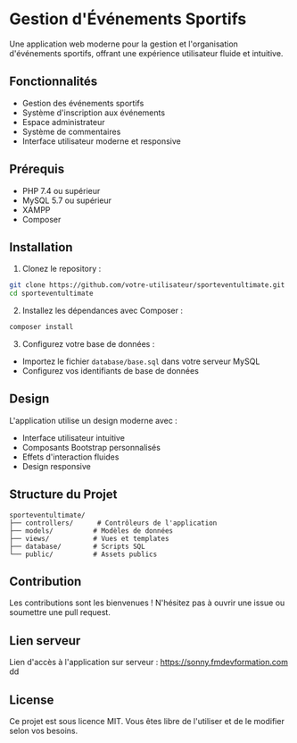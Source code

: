 # Gestion d'Événements Sportifs

Une application web moderne pour la gestion et l'organisation d'événements sportifs, offrant une expérience utilisateur fluide et intuitive.

## Fonctionnalités

- Gestion des événements sportifs
- Système d'inscription aux événements
- Espace administrateur
- Système de commentaires
- Interface utilisateur moderne et responsive

## Prérequis

- PHP 7.4 ou supérieur
- MySQL 5.7 ou supérieur
- XAMPP
- Composer

## Installation

1. Clonez le repository :
```bash
git clone https://github.com/votre-utilisateur/sporteventultimate.git
cd sporteventultimate
```

2. Installez les dépendances avec Composer :
```bash
composer install
```

3. Configurez votre base de données :
- Importez le fichier `database/base.sql` dans votre serveur MySQL
- Configurez vos identifiants de base de données

## Design

L'application utilise un design moderne avec :
- Interface utilisateur intuitive
- Composants Bootstrap personnalisés
- Effets d'interaction fluides
- Design responsive

## Structure du Projet

```
sporteventultimate/
├── controllers/      # Contrôleurs de l'application
├── models/          # Modèles de données
├── views/           # Vues et templates
├── database/        # Scripts SQL
└── public/          # Assets publics
```

## Contribution

Les contributions sont les bienvenues ! N'hésitez pas à ouvrir une issue ou soumettre une pull request.

## Lien serveur 

Lien d'accès à l'application sur serveur : https://sonny.fmdevformation.com dd

## License

Ce projet est sous licence MIT. Vous êtes libre de l'utiliser et de le modifier selon vos besoins.
